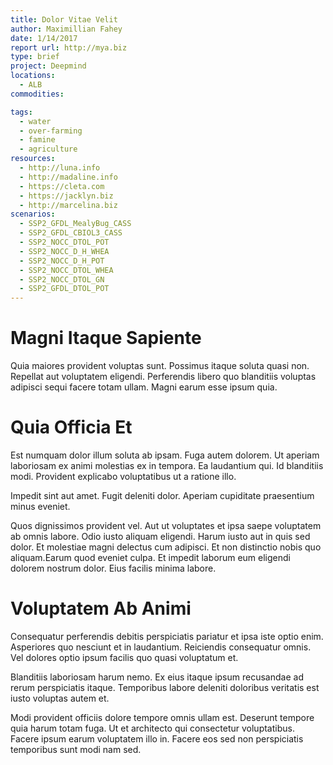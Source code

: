 ```yaml
---
title: Dolor Vitae Velit
author: Maximillian Fahey
date: 1/14/2017
report url: http://mya.biz
type: brief
project: Deepmind
locations:
  - ALB
commodities:

tags:
  - water
  - over-farming
  - famine
  - agriculture
resources:
  - http://luna.info
  - http://madaline.info
  - https://cleta.com
  - https://jacklyn.biz
  - http://marcelina.biz
scenarios:
  - SSP2_GFDL_MealyBug_CASS
  - SSP2_GFDL_CBIOL3_CASS
  - SSP2_NOCC_DTOL_POT
  - SSP2_NOCC_D_H_WHEA
  - SSP2_NOCC_D_H_POT
  - SSP2_NOCC_DTOL_WHEA
  - SSP2_NOCC_DTOL_GN
  - SSP2_GFDL_DTOL_POT
---
```

# Magni Itaque Sapiente
Quia maiores provident voluptas sunt. Possimus itaque soluta quasi non. Repellat aut voluptatem eligendi. Perferendis libero quo blanditiis voluptas adipisci sequi facere totam ullam. Magni earum esse ipsum quia.

# Quia Officia Et
Est numquam dolor illum soluta ab ipsam. Fuga autem dolorem. Ut aperiam laboriosam ex animi molestias ex in tempora. Ea laudantium qui. Id blanditiis modi. Provident explicabo voluptatibus ut a ratione illo.
 Impedit sint aut amet. Fugit deleniti dolor. Aperiam cupiditate praesentium minus eveniet.
 Quos dignissimos provident vel. Aut ut voluptates et ipsa saepe voluptatem ab omnis labore. Odio iusto aliquam eligendi. Harum iusto aut in quis sed dolor. Et molestiae magni delectus cum adipisci. Et non distinctio nobis quo aliquam.Earum quod eveniet culpa. Et impedit laborum eum eligendi dolorem nostrum dolor. Eius facilis minima labore.

# Voluptatem Ab Animi
Consequatur perferendis debitis perspiciatis pariatur et ipsa iste optio enim. Asperiores quo nesciunt et in laudantium. Reiciendis consequatur omnis. Vel dolores optio ipsum facilis quo quasi voluptatum et.
 Blanditiis laboriosam harum nemo. Ex eius itaque ipsum recusandae ad rerum perspiciatis itaque. Temporibus labore deleniti doloribus veritatis est iusto voluptas autem et.
 Modi provident officiis dolore tempore omnis ullam est. Deserunt tempore quia harum totam fuga. Ut et architecto qui consectetur voluptatibus. Facere ipsum earum voluptatem illo in. Facere eos sed non perspiciatis temporibus sunt modi nam sed.
